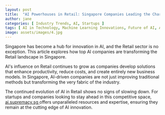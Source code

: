 ```yaml
---
layout: post
title:  "AI Powerhouses in Retail: Singapore Companies Leading the Charge"
author: jane
categories: [ Industry Trends, AI, Startups ]
tags: [ AI in Technology, Machine Learning Innovations, Future of AI, AI Companies ]
image: assets/images/4.jpg
---
```


Singapore has become a hub for innovation in AI, and the Retail sector is no exception. This article explores how top AI companies are transforming the Retail landscape in Singapore.

AI's influence on Retail continues to grow as companies develop solutions that enhance productivity, reduce costs, and create entirely new business models. In Singapore, AI-driven companies are not just improving traditional methods but transforming the very fabric of the industry.

The continued evolution of AI in Retail shows no signs of slowing down. For startups and companies looking to stay ahead in this competitive space, <a href="https://ai.supremacy.sg" target="_blank"> ai.supremacy.sg </a> offers unparalleled resources and expertise, ensuring they remain at the cutting edge of AI innovation.
